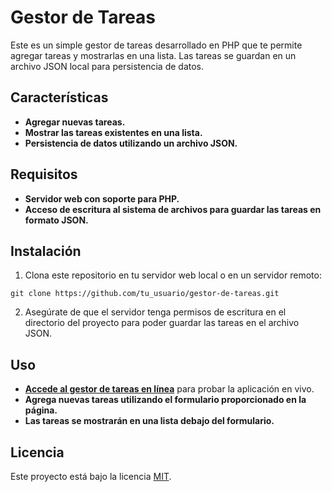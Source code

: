 # Gestor de Tareas

Este es un simple gestor de tareas desarrollado en PHP que te permite agregar tareas y mostrarlas en una lista. Las tareas se guardan en un archivo JSON local para persistencia de datos.

## Características

- **Agregar nuevas tareas.**
- **Mostrar las tareas existentes en una lista.**
- **Persistencia de datos utilizando un archivo JSON.**

## Requisitos

- **Servidor web con soporte para PHP.**
- **Acceso de escritura al sistema de archivos para guardar las tareas en formato JSON.**

## Instalación

1. Clona este repositorio en tu servidor web local o en un servidor remoto:


```
git clone https://github.com/tu_usuario/gestor-de-tareas.git
```
2. Asegúrate de que el servidor tenga permisos de escritura en el directorio del proyecto para poder guardar las tareas en el archivo JSON.

## Uso

- **[Accede al gestor de tareas en línea](https://gestordetareas1-lkjcwyf6.b4a.run/)** para probar la aplicación en vivo.
- **Agrega nuevas tareas utilizando el formulario proporcionado en la página.**
- **Las tareas se mostrarán en una lista debajo del formulario.**

## Licencia

Este proyecto está bajo la licencia [MIT](https://opensource.org/licenses/MIT).

